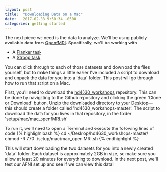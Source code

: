 ```yaml
---
layout: post
title:  "Downloading Data on a Mac"
date:   2017-02-08 9:50:34 -0500
categories: getting started
---
```


The next piece we need is the data to analyze. We'll be using publicly available data from [OpenfMRI][open]. Specifically, we'll be working with

* A [Flanker task][flanker]
* A [Stroop task][stroop] 

You can click through to each of those datasets and download the files yourself, but to make things a little easier I've included a script to download and unpack the data for you into a 'data' folder. This post will go through how to run that script on a Mac.

First, you'll need to download the [hd4630_workshops][git] repository. This can be done by navigating to the Github repository and clicking the green 'Clone or Download' button. Unzip the downloaded directory to your Desktop&mdash; this should create a folder called 'hd4630_workshops-master'. The script to download the data for you lives in that repository, in the folder 'setup/mac/mac_openfMRI.sh' 

To run it, we'll need to open a Terminal and execute the following lines of code
{% highlight bash %}
cd ~/Desktop/hd4630_workshops-master/
chmod -R 770
./setup/mac/mac_openfMRI.sh
{% endhighlight %}

This will start downloading the two datasets for you into a newly created 'data' folder. Each dataset is approximately 2GB in size, so make sure you allow at least 20 minutes for everything to download. In the next post, we'll test our AFNI set up and see if we can view this data!


[open]: https://openfmri.org/
[flanker]: https://openfmri.org/dataset/ds000102/
[stroop]: https://openfmri.org/dataset/ds000164/
[git]: https://github.com/emdupre/hd4630_workshops/